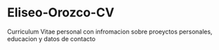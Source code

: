 # Eliseo-Orozco-CV
Curriculum Vitae personal con infromacion sobre proeyctos personales, educacion y datos de contacto
